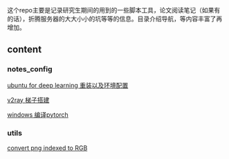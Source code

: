 这个repo主要是记录研究生期间的用到的一些脚本工具，论文阅读笔记（如果有的话），折腾服务器的大大小小的坑等等的信息。目录介绍导航，等内容丰富了再增加。

## content

### notes_config

[ubuntu for deep learning  重装以及环境配置](notes_config\reinstall.md)

[v2ray 梯子搭建](notes_config\v2ray.md)

[windows 编译pytorch](notes_config\PyTorch_win.md)

### utils

[convert png indexed to RGB](utils\png_file_rgb_index.ipynb)